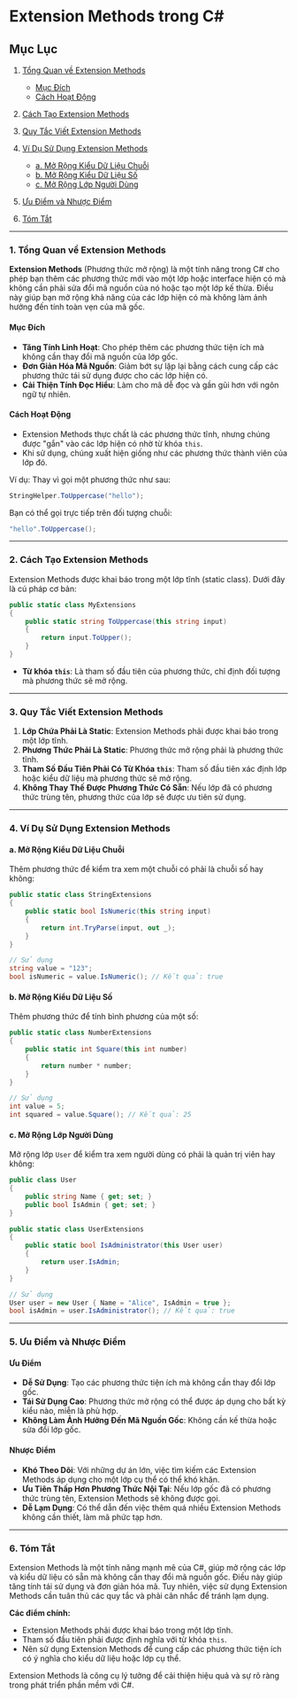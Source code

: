 # Extension Methods trong C#

## Mục Lục

1. [Tổng Quan về Extension Methods](#1-tổng-quan-về-extension-methods)

    - [Mục Đích](#mục-đích)
    - [Cách Hoạt Động](#cách-hoạt-động)

2. [Cách Tạo Extension Methods](#2-cách-tạo-extension-methods)

3. [Quy Tắc Viết Extension Methods](#3-quy-tắc-viết-extension-methods)

4. [Ví Dụ Sử Dụng Extension Methods](#4-ví-dụ-sử-dụng-extension-methods)

    - [a. Mở Rộng Kiểu Dữ Liệu Chuỗi](#a-mở-rộng-kiểu-dữ-liệu-chuỗi)
    - [b. Mở Rộng Kiểu Dữ Liệu Số](#b-mở-rộng-kiểu-dữ-liệu-số)
    - [c. Mở Rộng Lớp Người Dùng](#c-mở-rộng-lớp-người-dùng)

5. [Ưu Điểm và Nhược Điểm](#5-ưu-điểm-và-nhược-điểm)

6. [Tóm Tắt](#6-tóm-tắt)

---

### 1. Tổng Quan về Extension Methods

**Extension Methods** (Phương thức mở rộng) là một tính năng trong C# cho phép bạn thêm các phương thức mới vào một lớp
hoặc interface hiện có mà không cần phải sửa đổi mã nguồn của nó hoặc tạo một lớp kế thừa. Điều này giúp bạn mở rộng khả
năng của các lớp hiện có mà không làm ảnh hưởng đến tính toàn vẹn của mã gốc.

#### Mục Đích

- **Tăng Tính Linh Hoạt**: Cho phép thêm các phương thức tiện ích mà không cần thay đổi mã nguồn của lớp gốc.
- **Đơn Giản Hóa Mã Nguồn**: Giảm bớt sự lặp lại bằng cách cung cấp các phương thức tái sử dụng được cho các lớp hiện
  có.
- **Cải Thiện Tính Đọc Hiểu**: Làm cho mã dễ đọc và gần gũi hơn với ngôn ngữ tự nhiên.

#### Cách Hoạt Động

- Extension Methods thực chất là các phương thức tĩnh, nhưng chúng được "gắn" vào các lớp hiện có nhờ từ khóa `this`.
- Khi sử dụng, chúng xuất hiện giống như các phương thức thành viên của lớp đó.

Ví dụ: Thay vì gọi một phương thức như sau:

```csharp
StringHelper.ToUppercase("hello");
```

Bạn có thể gọi trực tiếp trên đối tượng chuỗi:

```csharp
"hello".ToUppercase();
```

---

### 2. Cách Tạo Extension Methods

Extension Methods được khai báo trong một lớp tĩnh (static class). Dưới đây là cú pháp cơ bản:

```csharp
public static class MyExtensions
{
    public static string ToUppercase(this string input)
    {
        return input.ToUpper();
    }
}
```

- **Từ khóa `this`**: Là tham số đầu tiên của phương thức, chỉ định đối tượng mà phương thức sẽ mở rộng.

---

### 3. Quy Tắc Viết Extension Methods

1. **Lớp Chứa Phải Là Static**: Extension Methods phải được khai báo trong một lớp tĩnh.
2. **Phương Thức Phải Là Static**: Phương thức mở rộng phải là phương thức tĩnh.
3. **Tham Số Đầu Tiên Phải Có Từ Khóa `this`**: Tham số đầu tiên xác định lớp hoặc kiểu dữ liệu mà phương thức sẽ mở
   rộng.
4. **Không Thay Thế Được Phương Thức Có Sẵn**: Nếu lớp đã có phương thức trùng tên, phương thức của lớp sẽ được ưu tiên
   sử dụng.

---

### 4. Ví Dụ Sử Dụng Extension Methods

#### a. Mở Rộng Kiểu Dữ Liệu Chuỗi

Thêm phương thức để kiểm tra xem một chuỗi có phải là chuỗi số hay không:

```csharp
public static class StringExtensions
{
    public static bool IsNumeric(this string input)
    {
        return int.TryParse(input, out _);
    }
}

// Sử dụng
string value = "123";
bool isNumeric = value.IsNumeric(); // Kết quả: true
```

#### b. Mở Rộng Kiểu Dữ Liệu Số

Thêm phương thức để tính bình phương của một số:

```csharp
public static class NumberExtensions
{
    public static int Square(this int number)
    {
        return number * number;
    }
}

// Sử dụng
int value = 5;
int squared = value.Square(); // Kết quả: 25
```

#### c. Mở Rộng Lớp Người Dùng

Mở rộng lớp `User` để kiểm tra xem người dùng có phải là quản trị viên hay không:

```csharp
public class User
{
    public string Name { get; set; }
    public bool IsAdmin { get; set; }
}

public static class UserExtensions
{
    public static bool IsAdministrator(this User user)
    {
        return user.IsAdmin;
    }
}

// Sử dụng
User user = new User { Name = "Alice", IsAdmin = true };
bool isAdmin = user.IsAdministrator(); // Kết quả: true
```

---

### 5. Ưu Điểm và Nhược Điểm

#### Ưu Điểm

- **Dễ Sử Dụng**: Tạo các phương thức tiện ích mà không cần thay đổi lớp gốc.
- **Tái Sử Dụng Cao**: Phương thức mở rộng có thể được áp dụng cho bất kỳ kiểu nào, miễn là phù hợp.
- **Không Làm Ảnh Hưởng Đến Mã Nguồn Gốc**: Không cần kế thừa hoặc sửa đổi lớp gốc.

#### Nhược Điểm

- **Khó Theo Dõi**: Với những dự án lớn, việc tìm kiếm các Extension Methods áp dụng cho một lớp cụ thể có thể khó khăn.
- **Ưu Tiên Thấp Hơn Phương Thức Nội Tại**: Nếu lớp gốc đã có phương thức trùng tên, Extension Methods sẽ không được
  gọi.
- **Dễ Lạm Dụng**: Có thể dẫn đến việc thêm quá nhiều Extension Methods không cần thiết, làm mã phức tạp hơn.

---

### 6. Tóm Tắt

Extension Methods là một tính năng mạnh mẽ của C#, giúp mở rộng các lớp và kiểu dữ liệu có sẵn mà không cần thay đổi mã
nguồn gốc. Điều này giúp tăng tính tái sử dụng và đơn giản hóa mã. Tuy nhiên, việc sử dụng Extension Methods cần tuân
thủ các quy tắc và phải cân nhắc để tránh lạm dụng.

**Các điểm chính:**

- Extension Methods phải được khai báo trong một lớp tĩnh.
- Tham số đầu tiên phải được định nghĩa với từ khóa `this`.
- Nên sử dụng Extension Methods để cung cấp các phương thức tiện ích có ý nghĩa cho kiểu dữ liệu hoặc lớp cụ thể.

Extension Methods là công cụ lý tưởng để cải thiện hiệu quả và sự rõ ràng trong phát triển phần mềm với C#.
